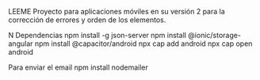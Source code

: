 LEEME
Proyecto para aplicaciones móviles en su versión 2 para la corrección de errores y orden de los elementos.

N
Dependencias
npm install -g json-server
npm install @ionic/storage-angular
npm install @capacitor/android
npx cap add android
npx cap open android

Para enviar el email
npm install nodemailer